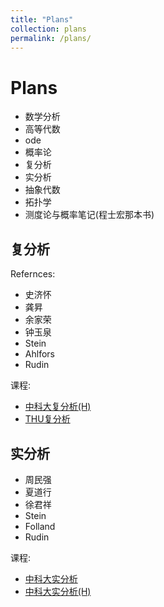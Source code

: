 ```yaml
---
title: "Plans"
collection: plans
permalink: /plans/
---
```


# Plans

- 数学分析
- 高等代数
- ode
- 概率论
- 复分析
- 实分析
- 抽象代数
- 拓扑学
- 测度论与概率笔记(程士宏那本书)

## 复分析

Refernces:

- 史济怀
- 龚昇
- 余家荣
- 钟玉泉
- Stein
- Ahlfors
- Rudin

课程:

- [中科大复分析(H)](https://tysunseven.github.io/video/Complex%20Analysis%202020S.html)
- [THU复分析](https://www.bilibili.com/video/BV1US4y1F77R/)

## 实分析

- 周民强
- 夏道行
- 徐君祥
- Stein
- Folland
- Rudin

课程:

- [中科大实分析](https://tysunseven.github.io/video/Real_Analysis_2022.html)
- [中科大实分析(H)](https://tysunseven.github.io/video/Real_Analysis_2020.html)
